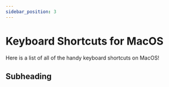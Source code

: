 ```yaml
--- 
sidebar_position: 3
---
```


# Keyboard Shortcuts for MacOS

Here is a list of all of the handy keyboard shortcuts on MacOS!

## Subheading

